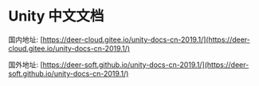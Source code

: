 # Unity 中文文档

国内地址: [https://deer-cloud.gitee.io/unity-docs-cn-2019.1/](https://deer-cloud.gitee.io/unity-docs-cn-2019.1/)   
  
  
国外地址: [https://deer-soft.github.io/unity-docs-cn-2019.1/](https://deer-soft.github.io/unity-docs-cn-2019.1/)
